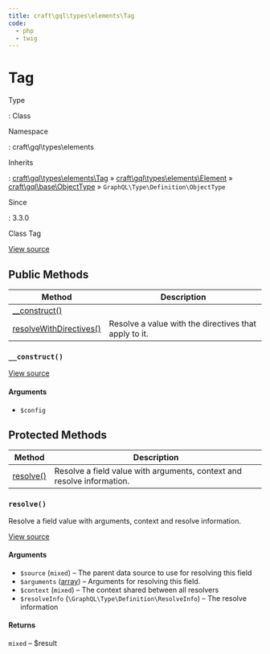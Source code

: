 ```yaml
---
title: craft\gql\types\elements\Tag
code:
  - php
  - twig
---
```


# Tag

Type

:   Class

Namespace

:   craft\gql\types\elements

Inherits

:   [craft\gql\types\elements\Tag](craft-gql-types-elements-tag.md) &raquo;
[craft\gql\types\elements\Element](craft-gql-types-elements-element.md) &raquo;
[craft\gql\base\ObjectType](craft-gql-base-objecttype.md) &raquo;
`GraphQL\Type\Definition\ObjectType`

Since

:   3.3.0



Class Tag





[View source](https://github.com/craftcms/cms/blob/master/src/gql/types/elements/Tag.php)






## Public Methods

| Method                                                                                                                      | Description
| --------------------------------------------------------------------------------------------------------------------------- | -----------------------------------------------------
| [__construct()](craft-gql-types-elements-tag.md#method-construct)                                                           |
| [resolveWithDirectives()](craft-gql-base-objecttype.md#method-resolvewithdirectives "Defined by craft\gql\base\ObjectType") | Resolve a value with the directives that apply to it.

### `__construct()`














[View source](https://github.com/craftcms/cms/blob/master/src/gql/types/elements/Tag.php#L27-L34)


#### Arguments

- `$config`






## Protected Methods

| Method                                                      | Description
| ----------------------------------------------------------- | ----------------------------------------------------------------------
| [resolve()](craft-gql-types-elements-tag.md#method-resolve) | Resolve a field value with arguments, context and resolve information.

### `resolve()`





Resolve a field value with arguments, context and resolve information.








[View source](https://github.com/craftcms/cms/blob/master/src/gql/types/elements/Tag.php#L39-L50)


#### Arguments

- `$source` (`mixed`) – The parent data source to use for resolving this field
- `$arguments` ([array](http://php.net/language.types.array)) – Arguments for resolving this field.
- `$context` (`mixed`) – The context shared between all resolvers
- `$resolveInfo` (`\GraphQL\Type\Definition\ResolveInfo`) – The resolve information

#### Returns

`mixed` – $result








